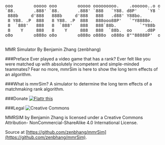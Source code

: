 <pre>
ooo        ooooo ooo        ooooo ooooooooo.    .oooooo..o ooooo ooo        ooooo 
`88.       .888' `88.       .888' `888   `Y88. d8P'    `Y8 `888'  88.       .888' 
 888b     d'888   888b     d'888   888   .d88' Y88bo.       888   888b     d'888  
 8 Y88. .P  888   8 Y88. .P  888   888ooo88P'   `"Y8888o.   888   8 Y88. .P  888  
 8  `888'   888   8  `888'   888   888`88b.         `"Y88b  888   8  `888'   888  
 8    Y     888   8    Y     888   888  `88b.  oo     .d8P  888   8    Y     888  
o8o        o888o o8o        o888o o888o  o888o 8""88888P'  o888o o8o        o888o 
                                                                 
</pre>
MMR Simulator By Benjamin Zhang (zenbhang)

###Preface
Ever played a video game that has a rank? Ever felt like you were matched up with absolutely incompetent and simple-minded teammates? Fear no more, mmrSim is here to show the long term effects of an algorithm.

###What is mmrSim?
A simulator to determine the long term effects of a matchmaking rank algorithm.

###Donate
<a href="https://flattr.com/submit/auto?user_id=zenbhang&url=https%3A%2F%2Fflattr.com%2Fprofile%2Fzenbhang" target="_blank"><img src="//button.flattr.com/flattr-badge-large.png" alt="Flattr this" title="Flattr me!" border="0"></a>

###Legal
![Creative Commons](https://licensebuttons.net/l/by-nc-sa/4.0/88x31.png)

MMRSIM by Benjamin Zhang is licensed under a Creative Commons Attribution-
NonCommercial-ShareAlike 4.0 International License.

Source at [https://github.com/zenbhang/mmrSim](https://github.com/zenbhang/mmrSim).

